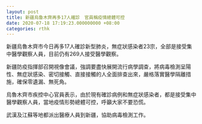 ```yaml
---
layout: post
title: 新疆烏魯木齊再多17人確診　官員稱疫情總體可控
date: 2020-07-18 17:19:23.000000000 +08:00
categories: rthk
---
```


新疆烏魯木齊市今日再多17人確診新型肺炎，無症狀感染者23宗，全部是接受集中醫學觀察人員，目前仍有269人接受醫學觀察。

新疆防疫指揮部召開視像會議，強調要盡快展開流行病學調查，將病毒檢測呈陽性、無症狀感染、密切接觸、直接接觸的人全面排查出來，嚴格落實醫學隔離措施，確保零遺漏、無死角。

烏魯木齊市疾控中心官員表示，由於現有確診病例和無症狀感染者，都是接受集中醫學觀察人員，當地疫情形勢總體可控，呼籲大家不要恐慌。

武漢及江蘇等地都派出醫療人員到新疆，協助病毒檢測工作。
